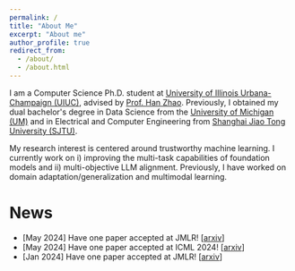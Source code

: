 ```yaml
---
permalink: /
title: "About Me"
excerpt: "About me"
author_profile: true
redirect_from: 
  - /about/
  - /about.html
---
```


I am a Computer Science Ph.D. student at [University of Illinois Urbana-Champaign (UIUC)](https://cs.illinois.edu/), advised by [Prof. Han Zhao](https://hanzhaoml.github.io/). Previously, I obtained my dual bachelor's degree in Data Science from the [University of Michigan (UM)](https://cse.engin.umich.edu/) and in Electrical and Computer Engineering from [Shanghai Jiao Tong University (SJTU)](https://www.ji.sjtu.edu.cn/). 

My research interest is centered around trustworthy machine learning. I currently work on i) improving the multi-task capabilities of foundation models and ii) multi-objective LLM alignment. Previously, I have worked on domain adaptation/generalization and multimodal learning.

<h1>News</h1>

* [May 2024] Have one paper accepted at JMLR! [[arxiv](https://arxiv.org/abs/2310.13852)] <br>
* [May 2024] Have one paper accepted at ICML 2024! [[arxiv](https://arxiv.org/abs/2402.02009)] <br>
* [Jan 2024] Have one paper accepted at JMLR! [[arxiv](https://jmlr.org/papers/v25/23-0439.html)] <br>
 

<script type="text/javascript" id="clustrmaps" src="//cdn.clustrmaps.com/map_v2.js?cl=8288ae&w=a&t=n&d=ly59zV1UzWi2oiROhB1R4JdoWHGFOp3VzSfO2zqMAPQ&co=ffffff&cmo=ff5378&cmn=ff5353&ct=ffffff"></script>    
